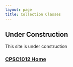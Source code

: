 ```yaml
---
layout: page
title: Collection Classes
---
```



## Under Construction
This site is under construction

### [CPSC1012 Home](../)
